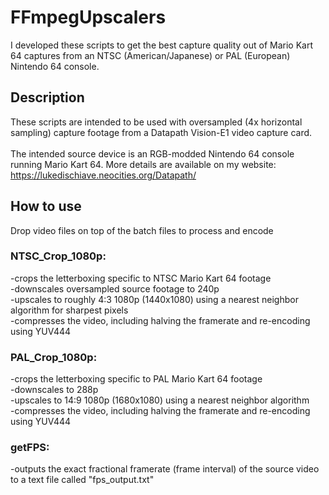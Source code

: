 # FFmpegUpscalers
I developed these scripts to get the best capture quality out of Mario Kart 64 captures from an NTSC (American/Japanese) or PAL (European) Nintendo 64 console.

## Description
These scripts are intended to be used with oversampled (4x horizontal sampling) capture footage from a Datapath Vision-E1 video capture card.\
\
The intended source device is an RGB-modded Nintendo 64 console running Mario Kart 64.
More details are available on my website: https://lukedischiave.neocities.org/Datapath/

## How to use
Drop video files on top of the batch files to process and encode

### NTSC_Crop_1080p: 
-crops the letterboxing specific to NTSC Mario Kart 64 footage\
-downscales oversampled source footage to 240p \
-upscales to roughly 4:3 1080p (1440x1080) using a nearest neighbor algorithm for sharpest pixels \
-compresses the video, including halving the framerate and re-encoding using YUV444

### PAL_Crop_1080p:
-crops the letterboxing specific to PAL Mario Kart 64 footage\
-downscales to 288p \
-upscales to 14:9 1080p (1680x1080) using a nearest neighbor algorithm \
-compresses the video, including halving the framerate and re-encoding using YUV444

### getFPS:
-outputs the exact fractional framerate (frame interval) of the source video to a text file called "fps_output.txt"
